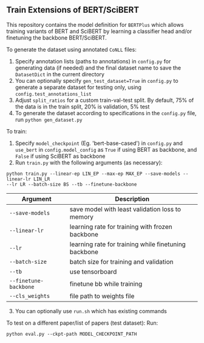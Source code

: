 ## Train Extensions of BERT/SciBERT

This repository contains the model definition for `BERTPlus` which allows 
training variants of BERT and SciBERT by learning a classifier head and/or
finetuning the backbone BERT/SciBERT.

To generate the dataset using annotated `CoNLL` files:
1. Specify annotation lists (paths to annotations) in `config.py` for generating 
data (if needed) and the final dataset name to save the `DatasetDict` in the current 
directory
2. You can optionally specify `gen_test_dataset=True` in `config.py` to generate a 
separate dataset for testing only, using `config.test_annotations_list`
3. Adjust `split_ratios` for a custom train-val-test split. By default, 75% of the data
is in the train split, 20% is validation, 5% test
3. To generate the dataset according to specifications in the `config.py` file, run
`python gen_dataset.py`

To train:
1. Specify `model_checkpoint` (Eg. 'bert-base-cased') in `config.py` and `use_bert`
in `config.model_config` as `True` if using BERT as backbone, and `False` if using
SciBERT as backbone
2.  Run `train.py` with the following arguments (as necessary):
```
python train.py --linear-ep LIN_EP --max-ep MAX_EP --save-models --linear-lr LIN_LR
--lr LR --batch-size BS --tb --finetune-backbone
```

|Argument|Description|
|---|---|
|`--save-models` | save model with least validation loss to memory |
|`--linear-lr` | learning rate for training with frozen backbone |
| `--lr` | learning rate for training while finetuning backbone |
| `--batch-size` | batch size for training and validation |
| `--tb` | use tensorboard |
| `--finetune-backbone` | finetune bb while training |
| `--cls_weights` | file path to weights file |

3. You can optionally use `run.sh` which has existing commands

To test on a different paper/list of papers (test dataset):
Run:
```
python eval.py --ckpt-path MODEL_CHECKPOINT_PATH
```

